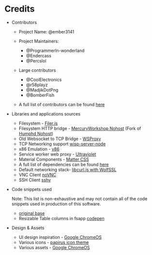 # Credits

-   Contributors

    -   Project Name: @ember3141
    -   Project Maintainers:
        -   @ProgrammerIn-wonderland
        -   @Endercass
        -   @Percslol
    -   Large contributors

        -   @CoolElectronics
        -   @r58playz
        -   @MadjikDotPng
        -   @BomberFish

    -   A full list of contributors can be found [here](https://github.com/MercuryWorkshop/anuraOS/graphs/contributors)

-   Libraries and applications sources

    -   Filesystem - [Filer.js](https://filer.js.org/)
    -   Filesystem HTTP bridge - [MercuryWorkshop Nohost](https://github.com/MercuryWorkshop/nohost) (Fork of [Humphd Nohost](https://github.com/humphd/nohost))
    -   Old Websocket to TCP Bridge - [WSProxy](https://github.com/herenow/wsProxy)
    -   TCP Networking support [wisp-server-node](https://github.com/MercuryWorkshop/wisp-server-node)
    -   x86 Emulation - [v86](https://copy.sh/v86/)
    -   Service worker web proxy - [Ultraviolet](https://github.com/titaniumnetwork-dev/Ultraviolet)
    -   Material Components - [Matter CSS](https://github.com/finnhvman/matter)
    -   A full list of dependencies can be found [here](https://github.com/MercuryWorkshop/anuraOS/network/dependencies)
    -   Default networking stack- [libcurl.js with WolfSSL](https://github.com/ading2210/libcurl.js)
    -   VNC Client [noVNC](https://github.com/novnc/noVNC)
    -   SSH Client [sshy](https://github.com/stuicey/SSHy)

-   Code snippets used

    Note: This list is non-exhaustive and may not contain all of the code snippets used in production of this software.

    -   [original base](https://gist.github.com/chwkai/290488)
    -   Resizable Table columns in fsapp [codepen](https://codepen.io/adam-lynch/pen/GaqgXP)

-   Design & Assets

    -   UI design inspiration - [Google ChromeOS](https://www.google.com/chromebook/chrome-os/)
    -   Various icons - [papirus icon theme](https://github.com/PapirusDevelopmentTeam/papirus-icon-theme)
    -   Various assets - [Google ChromeOS](https://www.google.com/chromebook/chrome-os/)
